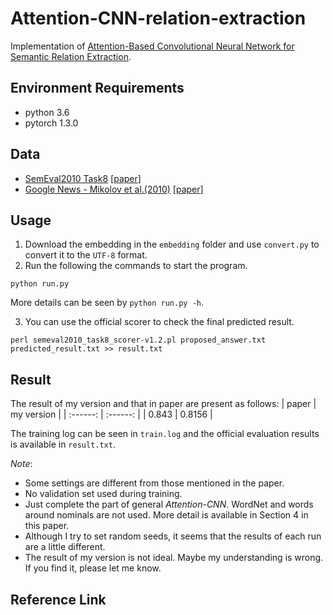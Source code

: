 # Attention-CNN-relation-extraction
Implementation of [Attention-Based Convolutional Neural Network for Semantic Relation Extraction](https://www.aclweb.org/anthology/C16-1238.pdf).

## Environment Requirements
* python 3.6
* pytorch 1.3.0

## Data
* [SemEval2010 Task8](https://drive.google.com/file/d/0B_jQiLugGTAkMDQ5ZjZiMTUtMzQ1Yy00YWNmLWJlZDYtOWY1ZDMwY2U4YjFk/view?sort=name&layout=list&num=50) \[[paper](https://www.aclweb.org/anthology/S10-1006.pdf)\]
* [Google News - Mikolov et
al.(2010)](https://code.google.com/archive/p/word2vec/) \[[paper](http://papers.nips.cc/paper/5021-distributed-representations-of-words-and-phrases-and-their-compositionality.pdf)\]

## Usage
1. Download the embedding in the `embedding` folder and use `convert.py` to convert it to the `UTF-8` format.
2. Run the following the commands to start the program.
```shell
python run.py
```
More details can be seen by `python run.py -h`.

3. You can use the official scorer to check the final predicted result.
```shell
perl semeval2010_task8_scorer-v1.2.pl proposed_answer.txt predicted_result.txt >> result.txt
```

## Result
The result of my version and that in paper are present as follows:
| paper | my version |
| :------: | :------: |
| 0.843 | 0.8156 |

The training log can be seen in `train.log` and the official evaluation results is available in `result.txt`.

*Note*:
* Some settings are different from those mentioned in the paper.
* No validation set used during training.
* Just complete the part of general *Attention-CNN*. WordNet and words around nominals are not used. More detail is available in Section 4 in this paper.
* Although I try to set random seeds, it seems that the results of each run are a little different.
* The result of my version is not ideal. Maybe my understanding is wrong. If you find it, please let me know.

## Reference Link